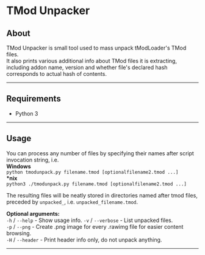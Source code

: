 # TMod Unpacker

## About

TMod Unpacker is small tool used to mass unpack tModLoader's TMod files.  
It also prints various additional info about TMod files it is extracting, including addon name, version and whether file's declared hash corresponds to actual hash of contents.

---
## Requirements

* Python 3

---
## Usage

You can process any number of files by specifying their names after script invocation string, i.e.  
**Windows**  
`python tmodunpack.py filename.tmod [optionalfilename2.tmod ...]`  
**\*nix**  
`python3 ./tmodunpack.py filename.tmod [optionalfilename2.tmod ...]`  

The resulting files will be neatly stored in directories named after tmod files, preceded by `unpacked_`, i.e. `unpacked_filename.tmod`.  

**Optional arguments:**  
`-h` / `--help` - Show usage info.
`-v` / `--verbose` - List unpacked files.  
`-p` / `--png` - Create .png image for every .rawimg file for easier content browsing.  
`-H` / `--header` - Print header info only, do not unpack anything.  

---
